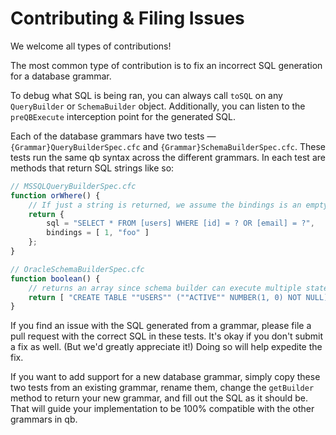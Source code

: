 # Contributing & Filing Issues

We welcome all types of contributions!

The most common type of contribution is to fix an incorrect SQL generation for a database grammar.

To debug what SQL is being ran, you can always call `toSQL` on any `QueryBuilder` or `SchemaBuilder` object. Additionally, you can listen to the `preQBExecute` interception point for the generated SQL.

Each of the database grammars have two tests — `{Grammar}QueryBuilderSpec.cfc` and `{Grammar}SchemaBuilderSpec.cfc`. These tests run the same qb syntax across the different grammars. In each test are methods that return SQL strings like so:

```javascript
// MSSQLQueryBuilderSpec.cfc
function orWhere() {
    // If just a string is returned, we assume the bindings is an empty array ([])
    return {
        sql = "SELECT * FROM [users] WHERE [id] = ? OR [email] = ?",
        bindings = [ 1, "foo" ]
    };
}
```

```javascript
// OracleSchemaBuilderSpec.cfc
function boolean() {
    // returns an array since schema builder can execute multiple statements.
    return [ "CREATE TABLE ""USERS"" (""ACTIVE"" NUMBER(1, 0) NOT NULL)" ];
}
```

If you find an issue with the SQL generated from a grammar, please file a pull request with the correct SQL in these tests. It's okay if you don't submit a fix as well. (But we'd greatly appreciate it!) Doing so will help expedite the fix.

If you want to add support for a new database grammar, simply copy these two tests from an existing grammar, rename them, change the `getBuilder` method to return your new grammar, and fill out the SQL as it should be. That will guide your implementation to be 100% compatible with the other grammars in qb.
